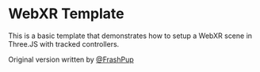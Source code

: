 # WebXR Template

This is a basic template that demonstrates how to setup a WebXR scene in Three.JS with tracked controllers.

Original version written by [@FrashPup](github.com/FrashPup)
